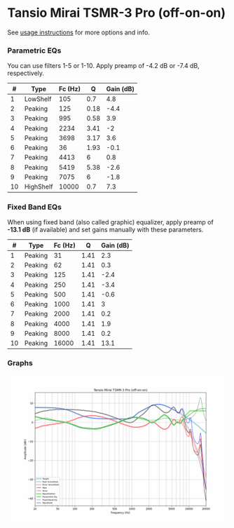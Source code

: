 # Tansio Mirai TSMR-3 Pro (off-on-on)
See [usage instructions](https://github.com/jaakkopasanen/AutoEq#usage) for more options and info.

### Parametric EQs
You can use filters 1-5 or 1-10. Apply preamp of -4.2 dB or -7.4 dB, respectively.

|   # | Type      |   Fc (Hz) |    Q |   Gain (dB) |
|-----|-----------|-----------|------|-------------|
|   1 | LowShelf  |       105 | 0.7  |         4.8 |
|   2 | Peaking   |       125 | 0.18 |        -4.4 |
|   3 | Peaking   |       995 | 0.58 |         3.9 |
|   4 | Peaking   |      2234 | 3.41 |        -2   |
|   5 | Peaking   |      3698 | 3.17 |         3.6 |
|   6 | Peaking   |        36 | 1.93 |        -0.1 |
|   7 | Peaking   |      4413 | 6    |         0.8 |
|   8 | Peaking   |      5419 | 5.38 |        -2.6 |
|   9 | Peaking   |      7075 | 6    |        -1.8 |
|  10 | HighShelf |     10000 | 0.7  |         7.3 |

### Fixed Band EQs
When using fixed band (also called graphic) equalizer, apply preamp of **-13.1 dB** (if available) and set gains manually with these parameters.

|   # | Type    |   Fc (Hz) |    Q |   Gain (dB) |
|-----|---------|-----------|------|-------------|
|   1 | Peaking |        31 | 1.41 |         2.3 |
|   2 | Peaking |        62 | 1.41 |         0.3 |
|   3 | Peaking |       125 | 1.41 |        -2.4 |
|   4 | Peaking |       250 | 1.41 |        -3.4 |
|   5 | Peaking |       500 | 1.41 |        -0.6 |
|   6 | Peaking |      1000 | 1.41 |         3   |
|   7 | Peaking |      2000 | 1.41 |         0.2 |
|   8 | Peaking |      4000 | 1.41 |         1.9 |
|   9 | Peaking |      8000 | 1.41 |         0.2 |
|  10 | Peaking |     16000 | 1.41 |        13.1 |

### Graphs
![](./Tansio%20Mirai%20TSMR-3%20Pro%20(off-on-on).png)
